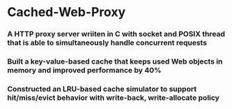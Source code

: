 # Cached-Web-Proxy

### A HTTP proxy server wriiten in C with socket and POSIX thread that is able to simultaneously handle concurrent requests
### Built a key-value-based cache that keeps used Web objects in memory and improved performance by 40%
### Constructed an LRU-based cache simulator to support hit/miss/evict behavior with write-back, write-allocate policy
